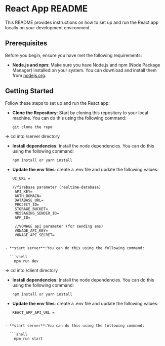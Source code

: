 # React App README

This README provides instructions on how to set up and run the React app locally on your development environment.

## Prerequisites

Before you begin, ensure you have met the following requirements:

- **Node.js and npm**: Make sure you have Node.js and npm (Node Package Manager) installed on your system. You can download and install them from [nodejs.org](https://nodejs.org/).

## Getting Started

Follow these steps to set up and run the React app:

- **Clone the Repository**: Start by cloning this repository to your local machine. You can do this using the following command:

  ```shell
  git clone the repo

  ```

=> cd into /server directory

- **Install dependencies**: Install the node dependencies. You can do this using the following command:

  ```shell
  npm install or yarn install

  ```

- **Update the env files**: create a .env file and update the following values:

  ```
  UI_URL =

  //firebase parameter (realtime-database)
   API_KEY=
   AUTH_DOMAIN=
   DATABASE_URL=
   PROJECT_ID=
   STORAGE_BUCKET=
   MESSAGING_SENDER_ID=
   APP_ID=

   //VONAGE api parameter (for sending sms)
   VONAGE_API_KEY=
   VONAGE_API_SECRET=
  ```

````

- **start server**:You can do this using the following command:

  ```shell
    npm run dev

````

=> cd into /client directory

- **Install dependencies**: Install the node dependencies. You can do this using the following command:

  ```shell
  npm install or yarn install

  ```

- **Update the env files**: create a .env file and update the following values:

  ```
  REACT_APP_API_URL =
  ```

````

- **start server**:You can do this using the following command:

  ```shell
    npm run start

````
